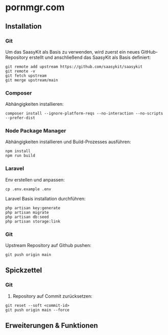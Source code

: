 # pornmgr.com
## Installation
### Git
Um das SaasyKit als Basis zu verwenden, wird zuerst ein neues GitHub-Repository erstellt und anschließend das SaasyKit als Basis definiert:
```
git remote add upstream https://github.com/saasykit/saasykit
git remote -v
git fetch upstream
git merge upstream/main
```
### Composer
Abhängigkeiten installieren:
```
composer install --ignore-platform-reqs --no-interaction --no-scripts --prefer-dist
```

### Node Package Manager
Abhängigkeiten installieren und Build-Prozesses ausführen:
```
npm install
npm run build
```

### Laravel
Env erstellen und anpassen:
```
cp .env.example .env
```

Laravel Basis installation durchführen:
```
php artisan key:generate
php artisan migrate
php artisan db:seed
php artisan storage:link
```

### Git
Upstream Repository auf Github pushen:
```
git push origin main
```

## Spickzettel
### Git
1. Repository auf Commit zurücksetzen:
```
git reset --soft <commit-id>
git push origin main --force
```

## Erweiterungen & Funktionen

